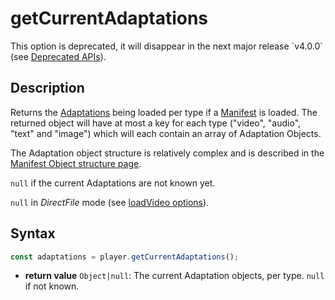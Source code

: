 # getCurrentAdaptations

<div class="warning">
This option is deprecated, it will disappear in the next major release
`v4.0.0` (see <a href="../Miscellaneous/Deprecated_APIs.md">Deprecated
APIs</a>).
</div>

## Description

Returns the [Adaptations](../../Getting_Started/Glossary.md#adaptation) being loaded per
type if a [Manifest](../../Getting_Started/Glossary.md#manifest) is loaded. The returned
object will have at most a key for each type ("video", "audio", "text" and "image") which
will each contain an array of Adaptation Objects.

The Adaptation object structure is relatively complex and is described in the
[Manifest Object structure page](../Miscellaneous/Manifest_Object.md#structure-of-an-adaptation-object).

`null` if the current Adaptations are not known yet.

`null` in _DirectFile_ mode (see [loadVideo options](../Loading_a_Content.md#transport)).

## Syntax

```js
const adaptations = player.getCurrentAdaptations();
```

- **return value** `Object|null`: The current Adaptation objects, per type. `null` if not
  known.
